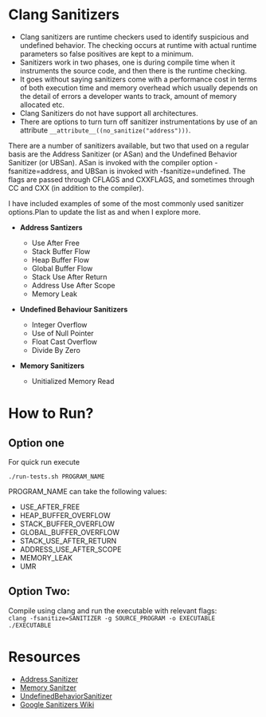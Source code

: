# Clang Sanitizers

- Clang sanitizers are runtime checkers used to identify suspicious and undefined behavior. The checking occurs at runtime with actual runtime parameters so false positives are kept to a minimum. 
- Sanitizers work in two phases, one is during compile time when it instruments the source code, and then there is the runtime checking. 
- It goes without saying sanitizers come with a performance cost in terms of both execution time and memory overhead which usually depends on the detail  of errors a developer wants to track, amount of memory allocated etc.
- Clang Sanitizers do not have support all architectures.  
- There are options to turn turn off sanitizer instrumentations by use of an attribute ``` __attribute__((no_sanitize("address"))) ```. 

There are a number of sanitizers available, but two that used on a regular basis are the Address Sanitizer (or ASan) and the Undefined Behavior Sanitizer (or UBSan). ASan is invoked with the compiler option -fsanitize=address, and UBSan is invoked with -fsanitize=undefined. The flags are passed through CFLAGS and CXXFLAGS, and sometimes through CC and CXX (in addition to the compiler).  

I have included examples of some of the most commonly used sanitizer options.Plan to update the list as and 
when I explore more.

- **Address Santizers**
  - Use After Free
  - Stack Buffer Flow
  - Heap Buffer Flow
  - Global Buffer Flow
  - Stack Use After Return
  - Address Use After Scope
  - Memory Leak

- **Undefined Behaviour Sanitizers**
  - Integer Overflow
  - Use of Null Pointer
  - Float Cast Overflow
  - Divide By Zero

- **Memory Sanitizers**
  - Unitialized Memory Read
 
  
# How to Run?

## Option one

For quick run execute  

``` ./run-tests.sh PROGRAM_NAME  ```

PROGRAM_NAME can take the following values:  
  - USE_AFTER_FREE
  - HEAP_BUFFER_OVERFLOW
  - STACK_BUFFER_OVERFLOW
  - GLOBAL_BUFFER_OVERFLOW
  - STACK_USE_AFTER_RETURN
  - ADDRESS_USE_AFTER_SCOPE
  - MEMORY_LEAK
  - UMR

## Option Two:
Compile using clang and run the executable with relevant flags:  
``` clang -fsanitize=SANITIZER -g SOURCE_PROGRAM -o EXECUTABLE ```  
``` ./EXECUTABLE  ```


# Resources
 - [Address Sanitizer](http://clang.llvm.org/docs/AddressSanitizer.html)
 - [Memory Sanitzer](http://clang.llvm.org/docs/MemorySanitizer.html)
 - [UndefinedBehaviorSanitizer](https://clang.llvm.org/docs/UndefinedBehaviorSanitizer.html)
 - [Google Sanitizers Wiki](https://github.com/google/sanitizers/)

